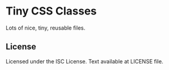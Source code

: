 Tiny CSS Classes
================

Lots of nice, tiny, reusable files.

License
-------

Licensed under the ISC License. Text available at LICENSE file.
